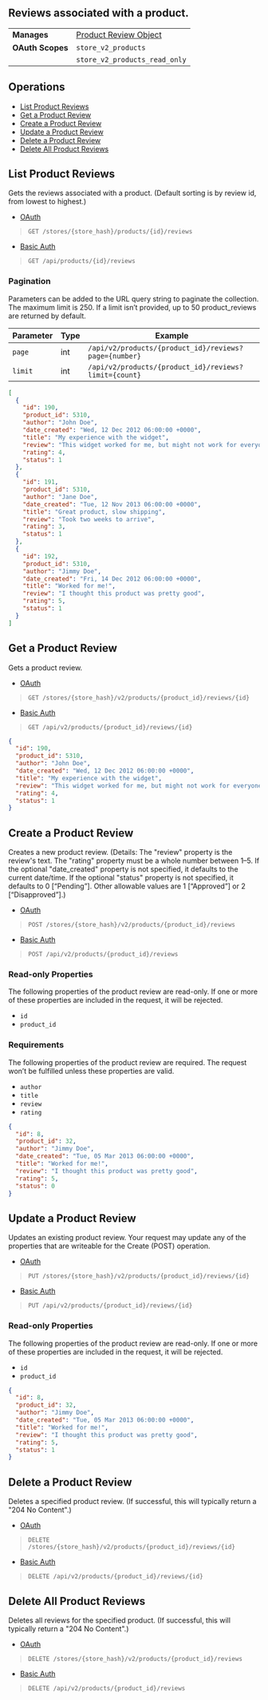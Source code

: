 ## Reviews associated with a product.

|||
|---|---|
| **Manages** | [Product Review Object](/api/objects/v2/product_review)|
| **OAuth Scopes** | `store_v2_products`
||`store_v2_products_read_only`

## Operations

*   [List Product Reviews](#list-product-reviews)
*   [Get a Product Review](#get-a-product-review)
*   [Create a Product Review](#create-a-product-review)
*   [Update a Product Review](#update-a-product-review)
*   [Delete a Product Review](#delete-a-product-review)
*   [Delete All Product Reviews](#delete-all-product-reviews)

## List Product Reviews

Gets the reviews associated with a product. (Default sorting is by review id, from lowest to highest.)

*   [OAuth](#list-product-reviews-oauth)
>`GET /stores/{store_hash}/products/{id}/reviews`
*   [Basic Auth](#list-product-reviews-basic)
>`GET /api/products/{id}/reviews`

### Pagination

Parameters can be added to the URL query string to paginate the collection. The maximum limit is 250. If a limit isn’t provided, up to 50 product_reviews are returned by default.

| Parameter | Type | Example |
| --- | --- | --- |
| `page` | int | `/api/v2/products/{product_id}/reviews?page={number}` |
| `limit` | int | `/api/v2/products/{product_id}/reviews?limit={count}` |

```json
[
  {
    "id": 190,
    "product_id": 5310,
    "author": "John Doe",
    "date_created": "Wed, 12 Dec 2012 06:00:00 +0000",
    "title": "My experience with the widget",
    "review": "This widget worked for me, but might not work for everyone.",
    "rating": 4,
    "status": 1
  },
  {
    "id": 191,
    "product_id": 5310,
    "author": "Jane Doe",
    "date_created": "Tue, 12 Nov 2013 06:00:00 +0000",
    "title": "Great product, slow shipping",
    "review": "Took two weeks to arrive",
    "rating": 3,
    "status": 1
  },
  {
    "id": 192,
    "product_id": 5310,
    "author": "Jimmy Doe",
    "date_created": "Fri, 14 Dec 2012 06:00:00 +0000",
    "title": "Worked for me!",
    "review": "I thought this product was pretty good",
    "rating": 5,
    "status": 1
  }
]
```

## Get a Product Review

Gets a product review.

*   [OAuth](#get-a-product-review-oauth)
>`GET /stores/{store_hash}/v2/products/{product_id}/reviews/{id}`
*   [Basic Auth](#get-a-product-review-basic)
>`GET /api/v2/products/{product_id}/reviews/{id}`

```json
{
  "id": 190,
  "product_id": 5310,
  "author": "John Doe",
  "date_created": "Wed, 12 Dec 2012 06:00:00 +0000",
  "title": "My experience with the widget",
  "review": "This widget worked for me, but might not work for everyone.",
  "rating": 4,
  "status": 1
}
```

## Create a Product Review

Creates a new product review. (Details: The "review" property is the review's text. The "rating" property must be a whole number between 1–5. If the optional "date_created" property is not specified, it defaults to the current date/time. If the optional "status" property is not specified, it defaults to 0 [“Pending”]. Other allowable values are 1 [“Approved”] or 2 [“Disapproved”].)

*   [OAuth](#create-a-product-review-oauth)
>`POST /stores/{store_hash}/v2/products/{product_id}/reviews`
*   [Basic Auth](#create-a-product-review-basic)
>`POST /api/v2/products/{product_id}/reviews`

### Read-only Properties

The following properties of the product review are read-only. If one or more of these properties are included in the request, it will be rejected.

*   `id`
*   `product_id`

### Requirements

The following properties of the product review are required. The request won’t be fulfilled unless these properties are valid.

*   `author`
*   `title`
*   `review`
*   `rating`

```json
{
  "id": 8,
  "product_id": 32,
  "author": "Jimmy Doe",
  "date_created": "Tue, 05 Mar 2013 06:00:00 +0000",
  "title": "Worked for me!",
  "review": "I thought this product was pretty good",
  "rating": 5,
  "status": 0
}
```

## Update a Product Review

Updates an existing product review. Your request may update any of the properties that are writeable for the Create (POST) operation.

*   [OAuth](#update-a-product-review-oauth)
>`PUT /stores/{store_hash}/v2/products/{product_id}/reviews/{id}`
*   [Basic Auth](#update-a-product-review-basic)
>`PUT /api/v2/products/{product_id}/reviews/{id}`

### Read-only Properties

The following properties of the product review are read-only. If one or more of these properties are included in the request, it will be rejected.

*   `id`
*   `product_id`

```json
{
  "id": 8,
  "product_id": 32,
  "author": "Jimmy Doe",
  "date_created": "Tue, 05 Mar 2013 06:00:00 +0000",
  "title": "Worked for me!",
  "review": "I thought this product was pretty good",
  "rating": 5,
  "status": 1
}
```

## Delete a Product Review

Deletes a specified product review. (If successful, this will typically return a "204 No Content".)

*   [OAuth](#delete-a-product-review-oauth)
>`DELETE /stores/{store_hash}/v2/products/{product_id}/reviews/{id}`
*   [Basic Auth](#delete-a-product-review-basic)
>`DELETE /api/v2/products/{product_id}/reviews/{id}`

## Delete All Product Reviews

Deletes all reviews for the specified product. (If successful, this will typically return a "204 No Content".)

*   [OAuth](#delete-all-product-reviews-oauth)
>`DELETE /stores/{store_hash}/v2/products/{product_id}/reviews`
*   [Basic Auth](#delete-all-product-reviews-basic)
>`DELETE /api/v2/products/{product_id}/reviews`
